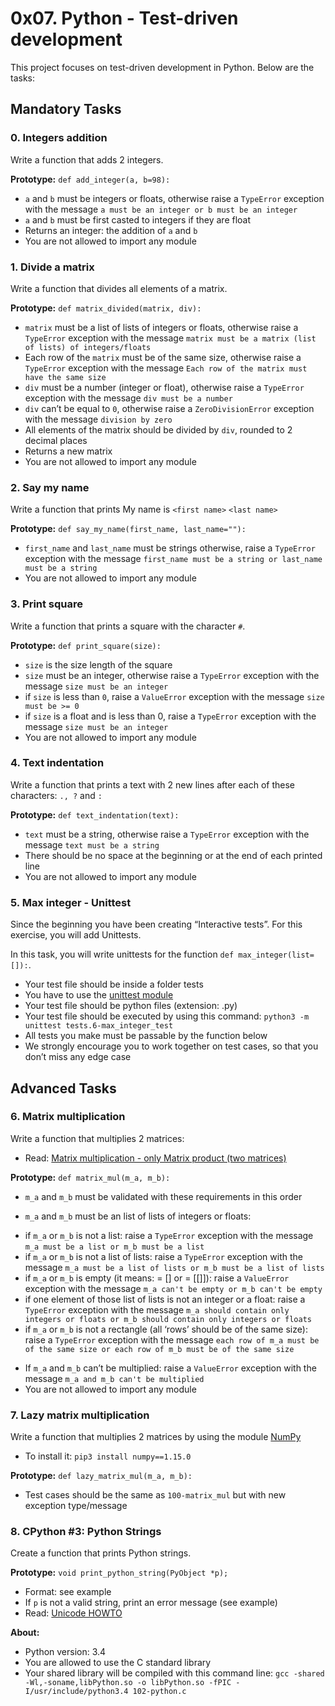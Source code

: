# 0x07. Python - Test-driven development

This project focuses on test-driven development in Python. Below are the tasks:

## Mandatory Tasks

### 0. Integers addition

Write a function that adds 2 integers.

**Prototype:** `def add_integer(a, b=98):`
* `a` and `b` must be integers or floats, otherwise raise a `TypeError` exception with the message `a must be an integer or b must be an integer`
* `a` and `b` must be first casted to integers if they are float
* Returns an integer: the addition of `a` and `b`
* You are not allowed to import any module

### 1. Divide a matrix

Write a function that divides all elements of a matrix.

**Prototype:** `def matrix_divided(matrix, div):`
* `matrix` must be a list of lists of integers or floats, otherwise raise a `TypeError` exception with the message `matrix must be a matrix (list of lists) of integers/floats`
* Each row of the `matrix` must be of the same size, otherwise raise a `TypeError` exception with the message `Each row of the matrix must have the same size`
* `div` must be a number (integer or float), otherwise raise a `TypeError` exception with the message `div must be a number`
* `div` can’t be equal to `0`, otherwise raise a `ZeroDivisionError` exception with the message `division by zero`
* All elements of the matrix should be divided by `div`, rounded to 2 decimal places
* Returns a new matrix
* You are not allowed to import any module

### 2. Say my name

Write a function that prints My name is `<first name>` `<last name>`

**Prototype:** `def say_my_name(first_name, last_name=""):`
* `first_name` and `last_name` must be strings otherwise, raise a `TypeError` exception with the message `first_name must be a string or last_name must be a string`
* You are not allowed to import any module

### 3. Print square

Write a function that prints a square with the character `#`.

**Prototype:** `def print_square(size):`
* `size` is the size length of the square
* `size` must be an integer, otherwise raise a `TypeError` exception with the message `size must be an integer`
* if `size` is less than `0`, raise a `ValueError` exception with the message `size must be >= 0`
* if `size` is a float and is less than 0, raise a `TypeError` exception with the message `size must be an integer`
* You are not allowed to import any module

### 4. Text indentation

Write a function that prints a text with 2 new lines after each of these characters: `., ?` and `:`

**Prototype:** `def text_indentation(text):`
* `text` must be a string, otherwise raise a `TypeError` exception with the message `text must be a string`
* There should be no space at the beginning or at the end of each printed line
* You are not allowed to import any module

### 5. Max integer - Unittest

Since the beginning you have been creating “Interactive tests”. For this exercise, you will add Unittests.

In this task, you will write unittests for the function `def max_integer(list=[]):`.

* Your test file should be inside a folder tests
* You have to use the [unittest module](https://docs.python.org/3.4/library/unittest.html#module-unittest)
* Your test file should be python files (extension: .py)
* Your test file should be executed by using this command: `python3 -m unittest tests.6-max_integer_test`
* All tests you make must be passable by the function below
* We strongly encourage you to work together on test cases, so that you don’t miss any edge case

## Advanced Tasks

### 6. Matrix multiplication

Write a function that multiplies 2 matrices:

* Read: [Matrix multiplication - only Matrix product (two matrices)](https://en.wikipedia.org/wiki/Matrix_multiplication)

**Prototype:** `def matrix_mul(m_a, m_b):`

* `m_a` and `m_b` must be validated with these requirements in this order

*  `m_a` and `m_b` must be an list of lists of integers or floats:
  - if `m_a` or `m_b` is not a list: raise a `TypeError` exception with the message `m_a must be a list or m_b must be a list`
  - if `m_a` or `m_b` is not a list of lists: raise a `TypeError` exception with the message `m_a must be a list of lists or m_b must be a list of lists`
  - if `m_a` or `m_b` is empty (it means: = [] or = [[]]): raise a `ValueError` exception with the message `m_a can't be empty or m_b can't be empty`
  - if one element of those list of lists is not an integer or a float: raise a `TypeError` exception with the message `m_a should contain only integers or floats or m_b should contain only integers or floats`
  - if `m_a` or `m_b` is not a rectangle (all ‘rows’ should be of the same size): raise a `TypeError` exception with the message `each row of m_a must be of the same size or each row of m_b must be of the same size`
*  If `m_a` and `m_b` can’t be multiplied: raise a `ValueError` exception with the message `m_a and m_b can't be multiplied`
*  You are not allowed to import any module

### 7. Lazy matrix multiplication

Write a function that multiplies 2 matrices by using the module [NumPy](https://numpy.org/)

* To install it: `pip3 install numpy==1.15.0`

**Prototype:** `def lazy_matrix_mul(m_a, m_b):`
* Test cases should be the same as `100-matrix_mul` but with new exception type/message

### 8. CPython #3: Python Strings

Create a function that prints Python strings.

**Prototype:** `void print_python_string(PyObject *p);`
* Format: see example
* If `p` is not a valid string, print an error message (see example)
* Read: [Unicode HOWTO](https://docs.python.org/3.4/howto/unicode.html)

**About:**

*  Python version: 3.4
*  You are allowed to use the C standard library
*  Your shared library will be compiled with this command line: `gcc -shared -Wl,-soname,libPython.so -o libPython.so -fPIC -I/usr/include/python3.4 102-python.c`